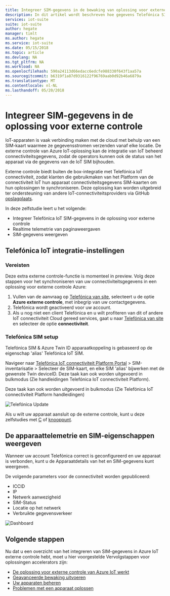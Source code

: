 ```yaml
---
title: Integreer SIM-gegevens in de bewaking van oplossing voor externe - Azure | Microsoft Docs
description: In dit artikel wordt beschreven hoe gegevens Telefónica SIM integreren met de oplossing voor externe controle.
services: iot-suite
suite: iot-suite
author: hegate
manager: timlt
ms.author: hegate
ms.service: iot-suite
ms.date: 05/15/2018
ms.topic: article
ms.devlang: NA
ms.tgt_pltfrm: NA
ms.workload: NA
ms.openlocfilehash: 590a24113d66edacc6edcfe988330f643f1aa57a
ms.sourcegitcommit: b6319f1a87d9316122f96769aab0d92b46a6879a
ms.translationtype: MT
ms.contentlocale: nl-NL
ms.lasthandoff: 05/20/2018
---
```

# <a name="integrate-sim-data-in-the-remote-monitoring-solution"></a>Integreer SIM-gegevens in de oplossing voor externe controle

IoT-apparaten is vaak verbinding maken met de cloud met behulp van een SIM-kaart waarmee ze gegevensstromen verzenden vanaf elke locatie. De externe controle van Azure IoT-oplossing kan de integratie van IoT beheerd connectiviteitsgegevens, zodat de operators kunnen ook de status van het apparaat via de gegevens van de IoT SIM bijhouden.

Externe controle biedt buiten de box-integratie met Telefónica IoT connectiviteit, zodat klanten die gebruikmaken van het Platform van de connectiviteit IoT hun apparaat connectiviteitsgegevens SIM-kaarten om hun oplossingen te synchroniseren. Deze oplossing kan worden uitgebreid ter ondersteuning van andere IoT-connectiviteitsproviders via GitHub [opslagplaats](http://github.com/Azure/azure-iot-pcs-remote-monitoring-dotnet).

In deze zelfstudie leert u het volgende:

* Integreer Telefónica IoT SIM-gegevens in de oplossing voor externe controle
* Realtime telemetrie van paginaweergaven
* SIM-gegevens weergeven

## <a name="telefnica-iot-integration-setup"></a>Telefónica IoT integratie-instellingen

### <a name="prerequisites"></a>Vereisten

Deze extra externe controle-functie is momenteel in preview. Volg deze stappen voor het synchroniseren van uw connectiviteitsgegevens in een oplossing voor externe controle Azure:

1. Vullen van de aanvraag op [Telefónica van site](https://iot.Telefónica.com/contact), selecteert u de optie **Azure externe controle**, met inbegrip van uw contactgegevens.
2. Telefónica wordt geactiveerd voor uw account.
3. Als u nog niet een client Telefónica en u wilt profiteren van dit of andere IoT connectiviteit Cloud gereed services, gaat u naar [Telefónica van site](https://iot.Telefónica.com/contact) en selecteer de optie **connectiviteit**.

### <a name="telefnica-sim-setup"></a>Telefónica SIM setup
Telefónica SIM & Azure Twin ID apparaatkoppeling is gebaseerd op de eigenschap 'alias' Telefónica IoT SIM. 

Navigeer naar [Telefónica IoT connectiviteit Platform Portal](https://m2m-movistar-es.telefonica.com/) > SIM-inventarisatie > Selecteer de SIM-kaart, en elke SIM 'alias' bijwerken met de gewenste Twin deviceID. Deze taak kan ook worden uitgevoerd in bulkmodus (Zie handleidingen Telefónica IoT connectiviteit Platform).

Deze taak kan ook worden uitgevoerd in bulkmodus (Zie Telefónica IoT connectiviteit Platform handleidingen)

![Telefónica Update](./media/iot-accelerators-remote-monitoring-telefonica-sim/telefonica_site.png)

Als u wilt uw apparaat aansluit op de externe controle, kunt u deze zelfstudies met [C](iot-accelerators-connecting-devices-linux.md) of [knooppunt](iot-accelerators-connecting-devices-node.md). 

## <a name="view-device-telemetry-and-sim-properties"></a>De apparaattelemetrie en SIM-eigenschappen weergeven

Wanneer uw account Telefónica correct is geconfigureerd en uw apparaat is verbonden, kunt u de Apparaatdetails van het en SIM-gegevens kunt weergeven.

De volgende parameters voor de connectiviteit worden gepubliceerd:

* ICCID
* IP
* Netwerk aanwezigheid
* SIM-Status
* Locatie op het netwerk
* Verbruikte gegevensverkeer

![Dashboard](./media/iot-accelerators-remote-monitoring-telefonica-sim/dashboard.png)

## <a name="next-steps"></a>Volgende stappen

Nu dat u een overzicht van het integreren van SIM-gegevens in Azure IoT externe controle hebt, moet u hier voorgestelde Vervolgstappen voor oplossingen accelerators zijn:

* [De oplossing voor externe controle van Azure IoT werkt](iot-accelerators-remote-monitoring-explore.md)
* [Geavanceerde bewaking uitvoeren](iot-accelerators-remote-monitoring-monitor.md)
* [Uw apparaten beheren](iot-accelerators-remote-monitoring-manage.md)
* [Problemen met een apparaat oplossen](iot-accelerators-remote-monitoring-maintain.md)

